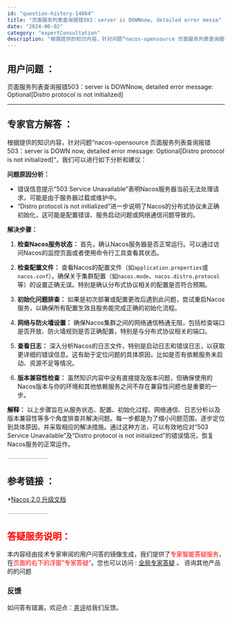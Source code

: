 ```yaml
---
id: "question-history-14864"
title: "页面服务列表查询报错503：server is DOWNnow, detailed error messa"
date: "2024-06-02"
category: "expertConsultation"
description: "根据提供的知识内容，针对问题“nacos-opensource 页面服务列表查询报错503：server is DOWN now, detailed error message: Optional[Distro protocol is not initialized]”，我们可以进行如下分析和建议："
---
```


## 用户问题 ： 
 页面服务列表查询报错503：server is DOWNnow, detailed error message: Optional[Distro protocol is not initialized]  

---------------
## 专家官方解答 ：

根据提供的知识内容，针对问题“nacos-opensource 页面服务列表查询报错503：server is DOWN now, detailed error message: Optional[Distro protocol is not initialized]”，我们可以进行如下分析和建议：

**问题原因分析：**
- 错误信息提示“503 Service Unavailable”表明Nacos服务器当前无法处理请求，可能是由于服务器过载或维护中。
- “Distro protocol is not initialized”进一步说明了Nacos的分布式协议未正确初始化，这可能是配置错误、服务启动问题或网络通信问题导致的。

**解决步骤：**
1. **检查Nacos服务状态：** 首先，确认Nacos服务器是否正常运行。可以通过访问Nacos的监控页面或者使用命令行工具查看其状态。

2. **检查配置文件：** 查看Nacos的配置文件（如`application.properties`或`nacos.conf`），确保关于集群配置（如`nacos.mode`、`nacos.distro.protocol`等）的设置正确无误。特别是确认分布式协议相关的配置是否符合预期。

3. **初始化问题排查：** 如果是初次部署或配置更改后遇到此问题，尝试重启Nacos服务，以确保所有配置生效且服务能完成正确的初始化流程。

4. **网络与防火墙设置：** 确保Nacos集群之间的网络通信畅通无阻，包括检查端口是否开放、防火墙规则是否正确配置，特别是与分布式协议相关的端口。

5. **查看日志：** 深入分析Nacos的日志文件，特别是启动日志和错误日志，以获取更详细的错误信息。这有助于定位问题的具体原因，比如是否有依赖服务未启动、资源不足等情况。

6. **版本兼容性检查：** 虽然知识内容中没有直接提及版本问题，但确保使用的Nacos版本与你的环境和其他依赖服务之间不存在兼容性问题也是重要的一步。

**解释：**
以上步骤旨在从服务状态、配置、初始化过程、网络通信、日志分析以及版本兼容性等多个角度排查并解决问题。每一步都是为了缩小问题范围，逐步定位到具体原因，并采取相应的解决措施。通过这种方法，可以有效地应对“503 Service Unavailable”及“Distro protocol is not initialized”的错误情况，恢复Nacos服务的正常运作。


<font color="#949494">---------------</font> 


## 参考链接 ：

*[Nacos 2.0 升级文档](https://nacos.io/docs/latest/upgrading/200-upgrading)


 <font color="#949494">---------------</font> 
 


## <font color="#FF0000">答疑服务说明：</font> 

本内容经由技术专家审阅的用户问答的镜像生成，我们提供了<font color="#FF0000">专家智能答疑服务</font>，在<font color="#FF0000">页面的右下的浮窗”专家答疑“</font>。您也可以访问 : [全局专家答疑](https://answer.opensource.alibaba.com/docs/intro) 。 咨询其他产品的的问题

### 反馈
如问答有错漏，欢迎点：[差评](https://ai.nacos.io/user/feedbackByEnhancerGradePOJOID?enhancerGradePOJOId=14889)给我们反馈。

